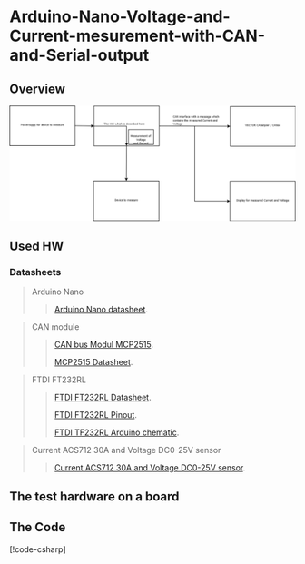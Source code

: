 # Arduino-Nano-Voltage-and-Current-mesurement-with-CAN-and-Serial-output
## Overview
![schematic](https://github.com/InTheCar/Arduino-Nano-Voltage-and-Current-mesurement-with-CAN-and-Serial-output/blob/main/Pictures/schematic.png "schematic")
## Used HW
### Datasheets
>Arduino Nano
> 
>>[Arduino Nano datasheet](https://github.com/InTheCar/Arduino-Nano-Voltage-and-Current-mesurement-with-CAN-and-Serial-output/blob/main/Datasheets/Nano_V3_mit_CH340_Datenblatt.pdf).

>CAN module
>
>>[CAN bus Modul MCP2515](https://github.com/InTheCar/Arduino-Nano-Voltage-and-Current-mesurement-with-CAN-and-Serial-output/blob/main/Datasheets/CAN%20Bus%20Modul%20Datenblatt%20AZ-Delivery%20Vertriebs%20GmbH.pdf).
>>
>>[MCP2515 Datasheet](https://github.com/InTheCar/Arduino-Nano-Voltage-and-Current-mesurement-with-CAN-and-Serial-output/blob/main/Datasheets/MCP2515.PDF).

>FTDI FT232RL
> 
>>[FTDI FT232RL Datasheet](https://github.com/InTheCar/Arduino-Nano-Voltage-and-Current-mesurement-with-CAN-and-Serial-output/blob/main/Datasheets/FTDI%20Adapter%20FT232RL%20Datenblatt%20AZ-Delivery%20Vertriebs%20GmbH.pdf).
>>
>>[FTDI FT232RL Pinout](https://github.com/InTheCar/Arduino-Nano-Voltage-and-Current-mesurement-with-CAN-and-Serial-output/blob/main/Datasheets/FTDI%20Adapter%20FT232RL%20Pinout.pdf).
>>
>>[FTDI TF232RL Arduino chematic](https://github.com/InTheCar/Arduino-Nano-Voltage-and-Current-mesurement-with-CAN-and-Serial-output/blob/main/Datasheets/FTDI%20Adapter%20FT232RL%20Arduino%20Schematic.pdf).

>Current ACS712 30A and Voltage DC0-25V sensor 
> 
>>[Current ACS712 30A and Voltage DC0-25V sensor](https://github.com/InTheCar/Arduino-Nano-Voltage-and-Current-mesurement-with-CAN-and-Serial-output/blob/main/Datasheets/ACS712%2030A%20Stromsensor%20DC0-25V%20Spannungssensor.pdf).

## The test hardware on a board

## The Code
[!code-csharp[](https://github.com/InTheCar/Arduino-Nano-Voltage-and-Current-mesurement-with-CAN-and-Serial-output/blob/main/test/_Arduino-Nano-PWM-Generator.ino)]

